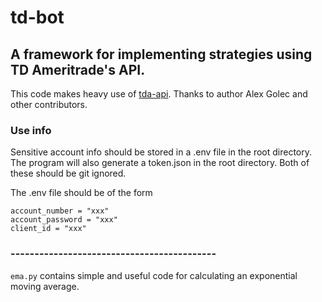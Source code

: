 # td-bot
## A framework for implementing strategies using TD Ameritrade's API.
This code makes heavy use of [tda-api](https://github.com/alexgolec/tda-api). Thanks to author Alex Golec and other contributors.

### Use info
Sensitive account info should be stored in a .env file in the root directory. The program will also generate a token.json in the root directory. Both of these should be git ignored.

The .env file should be of the form
```
account_number = "xxx" 
account_password = "xxx"  
client_id = "xxx" 
```

### -------------------------------------------
`ema.py` contains simple and useful code for calculating an exponential moving average.
